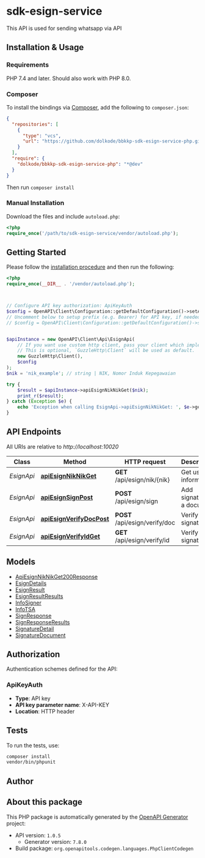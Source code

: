 # sdk-esign-service

This API is used for sending whatsapp via API


## Installation & Usage

### Requirements

PHP 7.4 and later.
Should also work with PHP 8.0.

### Composer

To install the bindings via [Composer](https://getcomposer.org/), add the following to `composer.json`:

```json
{
  "repositories": [
    {
      "type": "vcs",
      "url": "https://github.com/dolkode/bbkkp-sdk-esign-service-php.git"
    }
  ],
  "require": {
    "dolkode/bbkkp-sdk-esign-service-php": "*@dev"
  }
}
```

Then run `composer install`

### Manual Installation

Download the files and include `autoload.php`:

```php
<?php
require_once('/path/to/sdk-esign-service/vendor/autoload.php');
```

## Getting Started

Please follow the [installation procedure](#installation--usage) and then run the following:

```php
<?php
require_once(__DIR__ . '/vendor/autoload.php');



// Configure API key authorization: ApiKeyAuth
$config = OpenAPI\Client\Configuration::getDefaultConfiguration()->setApiKey('X-API-KEY', 'YOUR_API_KEY');
// Uncomment below to setup prefix (e.g. Bearer) for API key, if needed
// $config = OpenAPI\Client\Configuration::getDefaultConfiguration()->setApiKeyPrefix('X-API-KEY', 'Bearer');


$apiInstance = new OpenAPI\Client\Api\EsignApi(
    // If you want use custom http client, pass your client which implements `GuzzleHttp\ClientInterface`.
    // This is optional, `GuzzleHttp\Client` will be used as default.
    new GuzzleHttp\Client(),
    $config
);
$nik = 'nik_example'; // string | NIK, Nomor Induk Kepegawaian

try {
    $result = $apiInstance->apiEsignNikNikGet($nik);
    print_r($result);
} catch (Exception $e) {
    echo 'Exception when calling EsignApi->apiEsignNikNikGet: ', $e->getMessage(), PHP_EOL;
}

```

## API Endpoints

All URIs are relative to *http://localhost:10020*

Class | Method | HTTP request | Description
------------ | ------------- | ------------- | -------------
*EsignApi* | [**apiEsignNikNikGet**](docs/Api/EsignApi.md#apiesignniknikget) | **GET** /api/esign/nik/{nik} | Get user information
*EsignApi* | [**apiEsignSignPost**](docs/Api/EsignApi.md#apiesignsignpost) | **POST** /api/esign/sign | Add signature to a document
*EsignApi* | [**apiEsignVerifyDocPost**](docs/Api/EsignApi.md#apiesignverifydocpost) | **POST** /api/esign/verify/doc | Verify signature
*EsignApi* | [**apiEsignVerifyIdGet**](docs/Api/EsignApi.md#apiesignverifyidget) | **GET** /api/esign/verify/id | Verify signature

## Models

- [ApiEsignNikNikGet200Response](docs/Model/ApiEsignNikNikGet200Response.md)
- [EsignDetails](docs/Model/EsignDetails.md)
- [EsignResult](docs/Model/EsignResult.md)
- [EsignResultResults](docs/Model/EsignResultResults.md)
- [InfoSigner](docs/Model/InfoSigner.md)
- [InfoTSA](docs/Model/InfoTSA.md)
- [SignResponse](docs/Model/SignResponse.md)
- [SignResponseResults](docs/Model/SignResponseResults.md)
- [SignatureDetail](docs/Model/SignatureDetail.md)
- [SignatureDocument](docs/Model/SignatureDocument.md)

## Authorization

Authentication schemes defined for the API:
### ApiKeyAuth

- **Type**: API key
- **API key parameter name**: X-API-KEY
- **Location**: HTTP header


## Tests

To run the tests, use:

```bash
composer install
vendor/bin/phpunit
```

## Author



## About this package

This PHP package is automatically generated by the [OpenAPI Generator](https://openapi-generator.tech) project:

- API version: `1.0.5`
    - Generator version: `7.8.0`
- Build package: `org.openapitools.codegen.languages.PhpClientCodegen`
